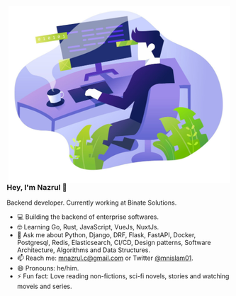 <img align="right" src="https://github.com/mnislam01/mnislam01/blob/master/illustration.jpg" width=500px height=400px/>

### Hey, I'm Nazrul 🤝

Backend developer. Currently working at Binate Solutions.

- :computer: Building the backend of enterprise softwares.
- 🤓  Learning Go, Rust, JavaScript, VueJs, NuxtJs.
- 💬  Ask me about Python, Django, DRF, Flask, FastAPI, Docker, Postgresql, Redis, Elasticsearch, CI/CD, Design patterns, Software Architecture, Algorithms and Data Structures.
- 📫  Reach me: mnazrul.c@gmail.com or Twitter [@mnislam01](twitter.com/mnislam01).
- 😄  Pronouns: he/him.
- ⚡  Fun fact: Love reading non-fictions, sci-fi novels, stories and watching moveis and series.
